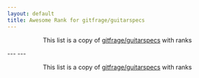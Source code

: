 ```yaml
---
layout: default
title: Awesome Rank for gitfrage/guitarspecs
---
```


<p align="center">
	This list is a copy of <a href="https://github.com/gitfrage/guitarspecs">gitfrage/guitarspecs</a> with ranks
</p>
---
---
<p align="center">
	This list is a copy of <a href="https://github.com/gitfrage/guitarspecs">gitfrage/guitarspecs</a> with ranks
</p>
